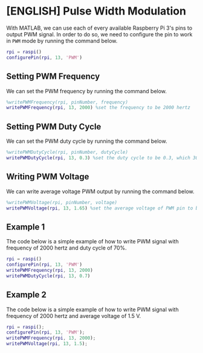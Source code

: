 # [ENGLISH] Pulse Width Modulation
With MATLAB, we can use each of every available Raspberry Pi 3's pins to output PWM signal. In order to do so, we need to configure the pin to work in ```PWM``` mode by running the command below.

```matlab
rpi = raspi()
configurePin(rpi, 13, 'PWM')
```

## Setting PWM Frequency
We can set the PWM frequency by running the command below.

```matlab
%writePWMFrequency(rpi, pinNumber, frequency)
writePWMFrequency(rpi, 13, 2000) %set the frequency to be 2000 hertz
```

## Setting PWM Duty Cycle
We can set the PWM duty cycle by running the command below.

```matlab
%writePWMDutyCycle(rpi, pinNumber, dutyCycle)
writePWMDutyCycle(rpi, 13, 0.3) %set the duty cycle to be 0.3, which 30% of the square wave is high and the other 70% is low
```

## Writing PWM Voltage
We can write average voltage PWM output by running the command below.

```matlab
%writePWMVoltage(rpi, pinNumber, voltage)
writePWMVoltage(rpi, 13, 1.65) %set the average voltage of PWM pin to be 1.65, which is 50% duty cycle (the range of average voltage is 0 - 3.3 V)
```

## Example 1
The code below is a simple example of how to write PWM signal with frequency of 2000 hertz and duty cycle of 70%.

```matlab
rpi = raspi()
configurePin(rpi, 13, 'PWM')
writePWMFrequency(rpi, 13, 2000)
writePWMDutyCycle(rpi, 13, 0.7)
```

## Example 2
The code below is a simple example of how to write PWM signal with frequency of 2000 hertz and average voltage of 1.5 V.

```matlab
rpi = raspi();
configurePin(rpi, 13, 'PWM');
writePWMFrequency(rpi, 13, 2000);
writePWMVoltage(rpi, 13, 1.5);
```
